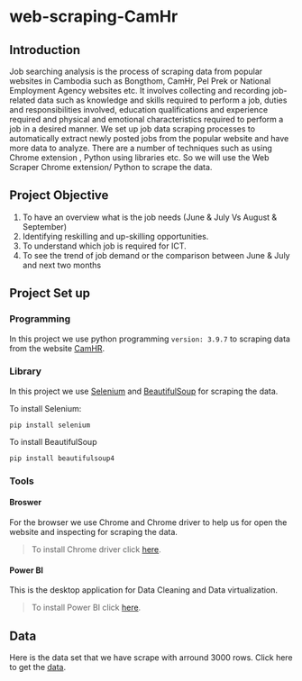 # web-scraping-CamHr

## Introduction
Job searching analysis is the process of scraping data from popular websites in Cambodia such as Bongthom, CamHr, Pel Prek or National Employment Agency websites etc. It involves collecting and recording job-related data such as knowledge and skills required to perform a job, duties and responsibilities involved, education qualifications and experience required and physical and emotional characteristics required to perform a job in a desired manner. 
We set up job data scraping processes to automatically extract newly posted jobs from the popular website and have more data to analyze. There are a number of techniques such as using Chrome extension , Python using libraries etc. So we will use the Web Scraper Chrome extension/ Python to scrape the data. 

## Project Objective
1. To have an overview what is the job needs (June & July Vs August & September)
2. Identifying reskilling and up-skilling opportunities. 
3. To understand which job is required for ICT.
4. To see the trend of job demand or the comparison between June & July and next two months

## Project Set up
### Programming 
In this project we use python programming `version: 3.9.7` to scraping data from the website [CamHR](https://www.camhr.com/). 

### Library
In this project we use [Selenium](https://selenium-python.readthedocs.io/) and [BeautifulSoup](https://beautiful-soup-4.readthedocs.io/en/latest/#quick-start) for scraping the data.

To install Selenium: 
```shell
pip install selenium
```

To install BeautifulSoup
```shell
pip install beautifulsoup4
```

### Tools
#### **Broswer**
For the browser we use Chrome and Chrome driver to help us for open the website and inspecting for scraping the data. 
> To install Chrome driver click [here](https://chromedriver.chromium.org/downloads).

#### **Power BI**
This is the desktop application for Data Cleaning and Data virtualization.

> To install Power BI click [here](https://www.microsoft.com/en-us/download/details.aspx?id=58494).

## Data

Here is the data set that we have scrape with arround 3000 rows.
Click here to get the [data](https://docs.google.com/spreadsheets/d/1ZMNntYZ2ZKOes8lZ_q6Zn2Nou1D5a1SQKyd2fi9yJx4/edit#gid=936442396).
